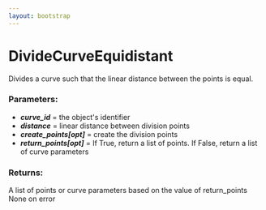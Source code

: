 ```yaml
---
layout: bootstrap
---
```


# DivideCurveEquidistant

Divides a curve such that the linear distance between the points is equal.
        

### Parameters:

- ***curve_id*** = the object's identifier
- ***distance*** = linear distance between division points
- ***create_points[opt]*** = create the division points
- ***return_points[opt]*** = If True, return a list of points.
    If False, return a list of curve parameters
        

### Returns:


A list of points or curve parameters based on the value of return_points
None on error
        
